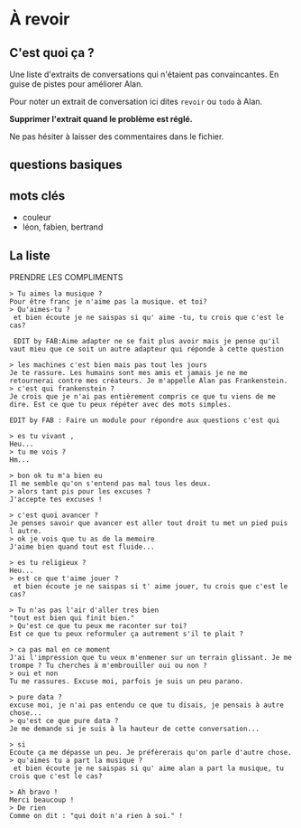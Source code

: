 # À revoir

## C'est quoi ça ?

Une liste d'extraits de conversations qui n'étaient pas convaincantes.
En guise de pistes pour améliorer Alan.

Pour noter un extrait de conversation ici dites `revoir` ou `todo` à Alan.

**Supprimer l'extrait quand le problème est réglé.**

Ne pas hésiter à laisser des commentaires dans le fichier.


## questions basiques


## mots clés

- couleur
- léon, fabien, bertrand

## La liste

PRENDRE LES COMPLIMENTS



```
> Tu aimes la musique ?
Pour être franc je n'aime pas la musique. et toi?
> Qu'aimes-tu ?
 et bien écoute je ne saispas si qu' aime -tu, tu crois que c'est le cas?

 EDIT by FAB:Aime adapter ne se fait plus avoir mais je pense qu'il vaut mieu que ce soit un autre adapteur qui réponde à cette question
```


```
> les machines c'est bien mais pas tout les jours
Je te rassure. Les humains sont mes amis et jamais je ne me retournerai contre mes créateurs. Je m'appelle Alan pas Frankenstein.
> c'est qui frankenstein ?
Je crois que je n'ai pas entièrement compris ce que tu viens de me dire. Est ce que tu peux répéter avec des mots simples.

EDIT by FAB : Faire un module pour répondre aux questions c'est qui
```


```
> es tu vivant ,
Heu...
> tu me vois ?
Hm...
```


```
> bon ok tu m'a bien eu
Il me semble qu'on s'entend pas mal tous les deux.
> alors tant pis pour les excuses ?
J'accepte tes excuses !
```


```
> c'est quoi avancer ?
Je penses savoir que avancer est aller tout droit tu met un pied puis l autre.
> ok je vois que tu as de la memoire
J'aime bien quand tout est fluide...
```


```
> es tu religieux ?
Heu...
> est ce que t'aime jouer ?
 et bien écoute je ne saispas si t' aime jouer, tu crois que c'est le cas?
```


```
> Tu n'as pas l'air d'aller tres bien
"tout est bien qui finit bien."
> Qu'est ce que tu peux me raconter sur toi?
Est ce que tu peux reformuler ça autrement s'il te plait ?
```


```
> ca pas mal en ce moment
J'ai l'impression que tu veux m'enmener sur un terrain glissant. Je me trompe ? Tu cherches à m'embrouiller oui ou non ?
> oui et non
Tu me rassures. Excuse moi, parfois je suis un peu parano.
```


```
> pure data ?
excuse moi, je n'ai pas entendu ce que tu disais, je pensais à autre chose...
> qu'est ce que pure data ?
Je me demande si je suis à la hauteur de cette conversation...
```


```
> si
Ecoute ça me dépasse un peu. Je préfèrerais qu'on parle d'autre chose.
> qu'aimes tu a part la musique ?
 et bien écoute je ne saispas si qu' aime alan a part la musique, tu crois que c'est le cas?
```


```
> Ah bravo !
Merci beaucoup !
> De rien
Comme on dit : "qui doit n'a rien à soi." !
```
